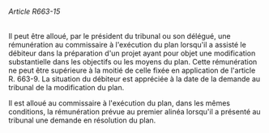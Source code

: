 ###### Article R663-15

Il peut être alloué, par le président du tribunal ou son délégué, une rémunération au commissaire à l'exécution du plan lorsqu'il a assisté le débiteur dans la préparation d'un projet ayant pour objet une modification substantielle dans les objectifs ou les moyens du plan. Cette rémunération ne peut être supérieure à la moitié de celle fixée en application de l'article R. 663-9. La situation du débiteur est appréciée à la date de la demande au tribunal de la modification du plan.

Il est alloué au commissaire à l'exécution du plan, dans les mêmes conditions, la rémunération prévue au premier alinéa lorsqu'il a présenté au tribunal une demande en résolution du plan.

